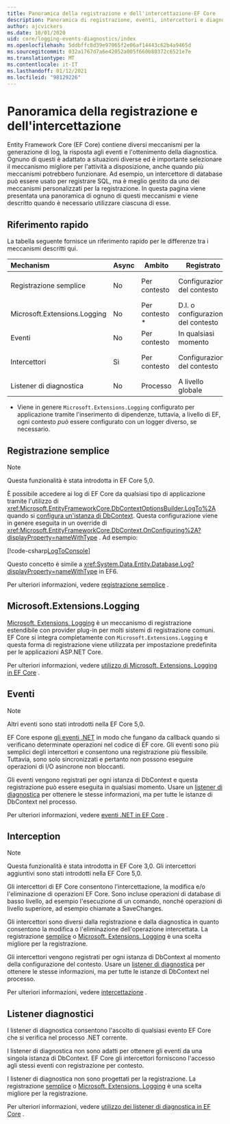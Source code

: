 ```yaml
---
title: Panoramica della registrazione e dell'intercettazione-EF Core
description: Panoramica di registrazione, eventi, intercettori e diagnostica per EF Core
author: ajcvickers
ms.date: 10/01/2020
uid: core/logging-events-diagnostics/index
ms.openlocfilehash: 5ddbffc8d39e97065f2e06af14443c62b4a9465d
ms.sourcegitcommit: 032a1767d7a6e42052a005f660b80372c6521e7e
ms.translationtype: MT
ms.contentlocale: it-IT
ms.lasthandoff: 01/12/2021
ms.locfileid: "98129226"
---
```

# <a name="overview-of-logging-and-interception"></a>Panoramica della registrazione e dell'intercettazione

Entity Framework Core (EF Core) contiene diversi meccanismi per la generazione di log, la risposta agli eventi e l'ottenimento della diagnostica. Ognuno di questi è adattato a situazioni diverse ed è importante selezionare il meccanismo migliore per l'attività a disposizione, anche quando più meccanismi potrebbero funzionare. Ad esempio, un intercettore di database può essere usato per registrare SQL, ma è meglio gestito da uno dei meccanismi personalizzati per la registrazione. In questa pagina viene presentata una panoramica di ognuno di questi meccanismi e viene descritto quando è necessario utilizzare ciascuna di esse.

## <a name="quick-reference"></a>Riferimento rapido

La tabella seguente fornisce un riferimento rapido per le differenze tra i meccanismi descritti qui.

| Mechanism |  Async | Ambito | Registrato | Uso previsto
|:----------|--------|-------|------------|-------------
| Registrazione semplice | No | Per contesto | Configurazione del contesto | Registrazione in fase di sviluppo
| Microsoft.Extensions.Logging | No | Per contesto * | D.I. o configurazione del contesto | Registrazione di produzione
| Eventi | No | Per contesto | In qualsiasi momento | Reazione a eventi EF
| Intercettori | Sì | Per contesto | Configurazione del contesto | Manipolazione di operazioni EF
| Listener di diagnostica | No | Processo | A livello globale | Diagnostica applicazioni

* Viene in genere `Microsoft.Extensions.Logging` configurato per applicazione tramite l'inserimento di dipendenze, tuttavia, a livello di EF, ogni contesto _può_ essere configurato con un logger diverso, se necessario.

## <a name="simple-logging"></a>Registrazione semplice

> [!NOTE]
> Questa funzionalità è stata introdotta in EF Core 5,0.

È possibile accedere ai log di EF Core da qualsiasi tipo di applicazione tramite l'utilizzo di <xref:Microsoft.EntityFrameworkCore.DbContextOptionsBuilder.LogTo%2A> quando si [configura un'istanza di DbContext](xref:core/dbcontext-configuration/index). Questa configurazione viene in genere eseguita in un override di <xref:Microsoft.EntityFrameworkCore.DbContext.OnConfiguring%2A?displayProperty=nameWithType> . Ad esempio:

<!--
    protected override void OnConfiguring(DbContextOptionsBuilder optionsBuilder)
        => optionsBuilder.LogTo(Console.WriteLine);
-->
[!code-csharp[LogToConsole](../../../samples/core/Miscellaneous/Logging/SimpleLogging/Program.cs?name=LogToConsole)]

Questo concetto è simile a <xref:System.Data.Entity.Database.Log?displayProperty=nameWithType> in EF6.

Per ulteriori informazioni, vedere [registrazione semplice](xref:core/logging-events-diagnostics/simple-logging) .

## <a name="microsoftextensionslogging"></a>Microsoft.Extensions.Logging

[Microsoft. Extensions. Logging](/dotnet/core/extensions/logging) è un meccanismo di registrazione estendibile con provider plug-in per molti sistemi di registrazione comuni. EF Core si integra completamente con `Microsoft.Extensions.Logging` e questa forma di registrazione viene utilizzata per impostazione predefinita per le applicazioni ASP.NET Core.

Per ulteriori informazioni, vedere [utilizzo di Microsoft. Extensions. Logging in EF Core](xref:core/logging-events-diagnostics/extensions-logging) .

## <a name="events"></a>Eventi

> [!NOTE]
> Altri eventi sono stati introdotti nella EF Core 5,0.

EF Core espone [gli eventi .NET](/dotnet/standard/events/) in modo che fungano da callback quando si verificano determinate operazioni nel codice di EF core. Gli eventi sono più semplici degli intercettori e consentono una registrazione più flessibile. Tuttavia, sono solo sincronizzati e pertanto non possono eseguire operazioni di I/O asincrone non bloccanti.

Gli eventi vengono registrati per ogni istanza di DbContext e questa registrazione può essere eseguita in qualsiasi momento. Usare un [listener di diagnostica](xref:core/logging-events-diagnostics/diagnostic-listeners) per ottenere le stesse informazioni, ma per tutte le istanze di DbContext nel processo.

Per ulteriori informazioni, vedere [eventi .NET in EF Core](xref:core/logging-events-diagnostics/events) .

## <a name="interception"></a>Interception

> [!NOTE]
> Questa funzionalità è stata introdotta in EF Core 3,0. Gli intercettori aggiuntivi sono stati introdotti nella EF Core 5,0.

Gli intercettori di EF Core consentono l'intercettazione, la modifica e/o l'eliminazione di operazioni EF Core. Sono incluse operazioni di database di basso livello, ad esempio l'esecuzione di un comando, nonché operazioni di livello superiore, ad esempio chiamate a SaveChanges.

Gli intercettori sono diversi dalla registrazione e dalla diagnostica in quanto consentono la modifica o l'eliminazione dell'operazione intercettata. La registrazione [semplice](xref:core/logging-events-diagnostics/simple-logging) o [Microsoft. Extensions. Logging](xref:core/logging-events-diagnostics/extensions-logging) è una scelta migliore per la registrazione.

Gli intercettori vengono registrati per ogni istanza di DbContext al momento della configurazione del contesto. Usare un [listener di diagnostica](xref:core/logging-events-diagnostics/diagnostic-listeners) per ottenere le stesse informazioni, ma per tutte le istanze di DbContext nel processo.

Per ulteriori informazioni, vedere [intercettazione](xref:core/logging-events-diagnostics/interceptors) .

## <a name="diagnostic-listeners"></a>Listener diagnostici

I listener di diagnostica consentono l'ascolto di qualsiasi evento EF Core che si verifica nel processo .NET corrente.

I listener di diagnostica non sono adatti per ottenere gli eventi da una singola istanza di DbContext. EF Core gli intercettori forniscono l'accesso agli stessi eventi con registrazione per contesto.

I listener di diagnostica non sono progettati per la registrazione. La registrazione [semplice](xref:core/logging-events-diagnostics/simple-logging) o [Microsoft. Extensions. Logging](xref:core/logging-events-diagnostics/extensions-logging) è una scelta migliore per la registrazione.

Per ulteriori informazioni, vedere [utilizzo dei listener di diagnostica in EF Core](xref:core/logging-events-diagnostics/diagnostic-listeners) .
